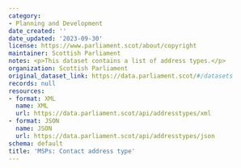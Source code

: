 ```yaml
---
category:
- Planning and Development
date_created: ''
date_updated: '2023-09-30'
license: https://www.parliament.scot/about/copyright
maintainer: Scottish Parliament
notes: <p>This dataset contains a list of address types.</p>
organization: Scottish Parliament
original_dataset_link: https://data.parliament.scot/#/datasets
records: null
resources:
- format: XML
  name: XML
  url: https://data.parliament.scot/api/addresstypes/xml
- format: JSON
  name: JSON
  url: https://data.parliament.scot/api/addresstypes/json
schema: default
title: 'MSPs: Contact address type'
---
```

